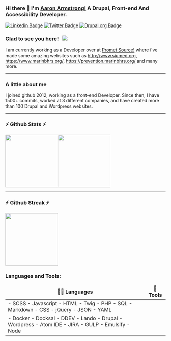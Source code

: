 ### Hi there 👋 I'm [Aaron Armstrong!](https://www.aaron-armstrong.com) A Drupal, Front-end And Accessibility Developer. 


[![Linkedin Badge](https://img.shields.io/badge/LinkedIn-0077B5?style=for-the-badge&logo=linkedin&logoColor=white)](https://www.linkedin.com/in/aaron-armstrong-21238424/)
[![Twitter Badge](https://img.shields.io/badge/Twitter-1DA1F2?style=for-the-badge&logo=twitter&logoColor=white)](https://twitter.com/aastrong1)
[![Drupal.org Badge](https://img.shields.io/badge/drupal.org-0A0A0A?style=for-the-badge&logo=dev.to&logoColor=white)](https://www.drupal.org/u/aastrong)


### Glad to see you here! &nbsp; ![](https://visitor-badge.glitch.me/badge?page_id=aastrong&style=flat-square&color=0088cc)

I am currently working as a Developer over at [Promet Source!](https://www.prometsource.com) where i've made some amazing websites such as <http://www.siumed.org>, <https://www.marinbhrs.org/>, <https://prevention.marinbhrs.org/> and many more.

<hr/>

### A little about me

I joined github 2012, working as a front-end Developer. Since then, I have 1500+ commits, worked at 3 different companies, and have created more than 100 Drupal and Wordpress websites.

<hr/>

 ### ⚡ Github Stats ⚡ 

<img height="165px" src="https://github-readme-stats.vercel.app/api?username=aastrong&show_icons=true&hide_border=true&&count_private=true&include_all_commits=true" /><img height="165px" src="https://github-readme-stats.vercel.app/api/top-langs/?username=aastrong&exclude_repo=KNN-Image-Classification&show_icons=true&hide_border=true&layout=compact&langs_count=8"/>
</details>

<hr/>


### ⚡ Github Streak ⚡

<img height="165px" src="https://github-readme-streak-stats.herokuapp.com/?user=aastrong&hide_border=true" />

### Languages and Tools:

 <table>
    <thead align="center">
      <tr border: none;>
        <td><b>👨‍💻 Languages</b></td>
        <td><b>🌟 Tools</b></td>
      </tr>
    </thead>
    <tbody>
      <tr>
	      <td>
        - SCSS
- Javascript
- HTML
- Twig
- PHP
- SQL
- Markdown
- CSS
- jQuery
- JSON
- YAML
       </td>
     </tr>
     <tr><td>- Docker
- Docksal
- DDEV
- Lando
- Drupal
- Wordpress
- Atom IDE
- JIRA
- GULP
- Emulsify
- Node</td></tr>
